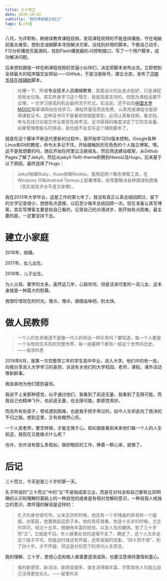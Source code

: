 ```yaml
---
title: 三十而立
date: 2019-10-23
subtitle: "我的博客建立啦🎉📢"
tags: [Life]
---
```


八月，为评职称，刷继续教育课程视频。发现课程视频的不能连续播放，守在电脑前面太难受。想到去油猴脚本寻找解决方案，没找到好用的脚本。干脆自己动手，F12分析播放页面源码，找到Flash播放器的JS控制接口，写了一个用户脚本，成功解决问题。

后来想到跟我一样在刷课程视频的苦逼小伙伴们，决定把脚本发布出去。立即想到全球最大的程序猿交友网站——GitHub，于是注册账号，建立仓库，发布了[河南专技在线辅助][hnzjzx]脚本。

> 吐槽一下，所谓**专业技术人员继续教育**，政策设计的出发点挺好，只是课程视频太垃圾。其实终身学习这个理念，我是高度支持的。但因为课程设置不合理，一次学习提高的机会最终流于形式。实话说，还不如去[中国大学MOOC][MOOC]等慕课网站在线学习，课程质量高而且免费，认真完成课程也能获得课程证书。这种证书可不是看视频就能拿到，必须认真看视频，看文档，参与在线讨论提交作业甚至在线考试。证书获得的难度决定了它的含金量。如果管理者能与时俱进，我也就不会去写这个辅助脚本了。

就是在这个脚本不断迭代更新的过程中，我开始学习Git版本控制。Google各种Linux和Git的教程，命令太多记不住，开始接触到形形色色的个人独立博客。嘿，这不是我想要的吗，随后开始在阿里云注册域名，然后筛选建站框架，从Github Pages了解了Jekyll，然后从jekyll-TeXt-theme折腾到Hexo以及Hugo。后来基于以下原因，最终选择了Hugo：

> Jekyll依赖Ruby，Huxo依赖Nodejs。我用这两个静态博客工具，在Windows 10和Android Termux上部署博客，经常要解决各种错误和困难（其实是技术水平差又偷懒）。

我在2013年大学毕业，这是工作的第七年了。我没有真正认真总结回顾过，留下的文字记录很少，想想有点遗憾，以后至少每年总结回顾一次。现在准备认真写博客，其实写博客主要是给自己看的，记录自己的点滴进步，刚开始有点困难，最主要的是，一定要坚持下去。

# 建立小家庭

2016年，结婚。

2017年，女儿出生。

2019年，儿子出生。

为人父母，要学的太多。虽然这几年，心路坎坷。但是活泼可爱的一双儿女，这本身就是一种莫大的慰藉。

我很珍惜现在的时光。慢点，慢点，细细品味吧。别太快。

# 做人民教师

>  一个人的生命难道不是像一代人的命运一样珍贵吗？要知道，每一个人都是一个与他同生共死的完整世界，每一座墓碑下都有一部这个世界的历史。——海涅科恩 

2019年6月，我第一次完整带三年的学生高中毕业，进入大学。他们中的有一些，向我分享进入大学学习的喜悦，诉说有关他们的大学校园，老师，课程，课外活动等新鲜事。

我由衷地为他们感到喜悦。

我说不上来那种感觉，似乎通过他们，我看到了前途无量，我看到了无限可能。而我自己也精神飞升，也前途无量，也无限可能。那感觉真好。

而另外有些孩子，曾经遇到困难，也是我手把手带过的，如今人生却走向了绝决的不归之路。想到这里，又有些黯然心伤。

一个人民老师，要怎样做，才能无愧于心。假如我能看到未来他们每一个人的人生航迹，我现在又能做点什么呢？

也许，也许没有那么多假如。做好眼前的工作，捧着一颗心来，就够了。

# 后记

三十而立，今天是我三十岁的第一天。

孔子所说的“三十而立”中的“立”不是指成家立业，而是在对社会和自己都有比较明确的认识和理解的基础上的一种自觉的或者是有相对觉解的意识，一种自我人格独立的意识。南怀瑾的解说是这样的：

> 孔子的身世很可怜，父亲去世的时候，他还有一个半残废的哥哥和一个姐姐，对家庭，他要挑起这担子来，他的责任很重。他说十五岁的时候，立志作学问，经过十五年，根据他丰富的经验，以及人生的磨炼，到了三十岁而“立”。立就是不动，作人做事处世的道理不变了，确定了，这个人生非走这个路子不可。但是这时候还有怀疑，还有摇摆的现象，“四十而不惑”，到了四十岁，才不怀疑，但这是对形而下的学问人生而言。 

我的理解，三十岁，思想心态和做人做事要逐渐成熟，也要注意保持激情和童心。

> 谁的新感受、新活动、新质变越多，谁生活得越丰富，尽管其他人可能比自己活得更加长久。——留里科夫

[hnzjzx]: https://greasyfork.org/zh-CN/scripts/389705-河南专技在线辅助	"河南专技在线"
[MOOC]:  https://www.icourse163.org/	"中国大学MOOC"
